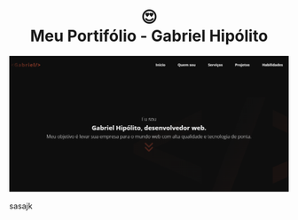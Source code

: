 <h1 align="center">
  😍<br>Meu Portifólio - Gabriel Hipólito
</h1>
<img src="/src/assets/Imgs/github/projeto.png" alt="Logo da Markdown">





sasajk